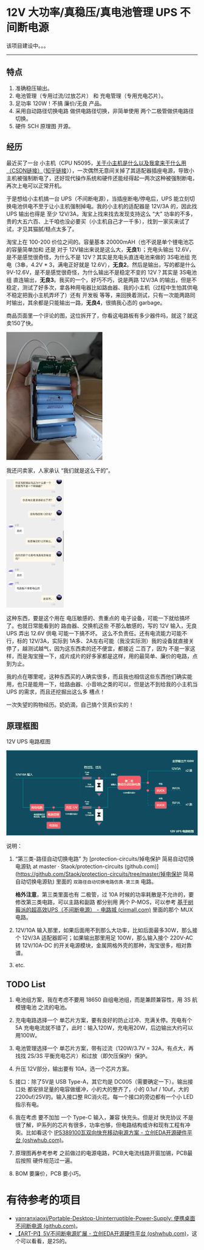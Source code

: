 # 12V 大功率/真稳压/真电池管理 UPS 不间断电源

该项目建设中。。。

------

## 特点

1. 准确稳压输出。
2. 电池管理（专用过流/过放芯片） 和 充电管理（专用充电芯片）。
3. 足功率 120W！不搞 廉价/无良 产品。
3. 采用自动路径切换电路 做供电路径切换，非简单使用 两个二极管做供电路径切换。
4. 硬件 SCH 原理图 开源。

## 经历

最近买了一台 小主机（CPU N5095，[关于小主机是什么以及我拿来干什么用（CSDN链接）](https://blog.csdn.net/Staokgo/article/details/122010638)（[知乎链接](https://zhuanlan.zhihu.com/p/425586692)）），一次偶然无意间关掉了其适配器插座电源，导致小主机被强制断电了，还好现代操作系统和硬件还能经得起一两次这种被强制断电，再次上电可以正常开机。

于是想给小主机搞一台 UPS（不间断电源），当插座断电/停电后，UPS 能立刻切换电池供电不至于让小主机强制掉电。我的小主机的适配器是 12V/3A 的，因此找 UPS 输出也得是 至少 12V/3A，淘宝上找来找去发现支持这么 “大” 功率的不多，贵的大五六百、上千咱也没必要买（小主机自己才一千多），找到一家买来试了试，才见其猫腻/糙点太多了。

淘宝上在 100-200 价位之间的。容量基本 20000mAH（也不说是单个锂电池芯的容量简单加和 还是 对于 12V输出来说是这么大，**无良1**）；充电头输出 12.6V，是不是感觉很奇怪，为什么不是 12V？其实是充电头直连电池来做的 3S电池组 充电（3串，4.2V * 3，满电正好就是 12.6V），**无良2**。然后是输出，写的都是什么 9V-12.6V，是不是感觉很奇怪，为什么输出不是稳定不变的 12V？其实是 3S电池组 直连输出，**无良3**。我买的一个，好巧不巧，说是两路 12V/3A 的输出，但是不稳定，测试了好多次，拿各种用电器比如路由器、我的小主机（过程中生怕其供电不稳定把我小主机弄坏了）还有 开发板 等等，来回换着测试，只有一次能两路同时输出，其余都是只能输出一路，**无良4**，很搞我心态的 garbage。

商品页面里一个评论的图，这位拆开了，你看这电路板有多少器件吗，就这？就这卖150了快。

<img src="assets/无良品1.jpg" alt="无良品1" style="zoom:33%;" />

我还问卖家，人家承认 “我们就是这么干的”。

<img src="assets/无良品2.jpg" alt="无良品2" style="zoom:33%;" />

这种东西，要是这个用在 电压敏感的、贵重点的 电子设备，可能一下就给搞坏了。也就日常能看到的 路由器、交换机这些 不那么敏感的，写的 12V 输入，无良 UPS 弄出 12.6V 供电 可能一下搞不坏。 这么不负责任。还有电流能力可能不行，标的 12V/3A，实际到 1A多、2A左右可能（我没实际测）我的设备就直接关停了，越测试越气，因为这东西卖的还不便宜，都接近 二百了，因为 不是一家这样，而是淘宝搜一下，成片成片的好多家都是这样，用的最简单、廉价的电路，点到为止。

我的点在哪里呢，这种东西买的人确实很多，而且我也相信这些东西他们确实能用，也只是能用一下，给路由器、小音响之类的可以，但是达不到给我的小主机当 UPS 的需求，而且还挖掘出这么多 槽点！

一次失望的购物经历。奶奶滴，自己搞个货真价实的！

## 原理框图

12V UPS 电路框图

<img src="assets/12V-UPS框图.png" alt="12V-UPS框图" style="zoom:150%;" />

说明：

1. “第三类-路径自动切换电路” 为 [protection-circuits/掉电保护 简易自动切换电源轨 at master · Staok/protection-circuits (github.com)](https://github.com/Staok/protection-circuits/tree/master/掉电保护 简易自动切换电源轨) 里面的 `双路径自动切换电路仿真-第三类` 电路。

   **格外注意**，第三类里面也有 二极管，过 10A 时候的功率耗散是不允许的，要修改第三类电路，可以主路和副路 都分别用 两个 P-MOS，可以参考 [基于树莓派的超高效UPS（不间断电源） - 电路城 (cirmall.com)](https://www.cirmall.com/circuit/27377/) 里面的那个 MUX 电路。

2. 12V/10A 输入那里，如果后面用不到那么大功率，比如后面最多30W，那么接个 12V/3A 适配器即可；如果输出那里用足 100W，那么输入接个 220V-AC 转 12V/10A-DC 的开关电源模块，金属网格外壳的那种，淘宝很多，相对靠谱。

4. etc.

## TODO List

1. 电池组方案，我在考虑不要用 18650 自组电池组，而是兼顾兼容性，用 3S 航模锂电池 之流的电池。
2. 充电电路选择一个 单芯片方案，要有良好的防止过冲、充满关停。充电有个 5A 充电电流就不错了，此时：输入120W，充电用20W，后边输出大约可以用100W。
3. 电池管理选择一个 单芯片方案，带有过流（120W/3.7V = 32A，有点大，再找找 2S/3S 平衡充电芯片）和过放（即欠压保护）保护。
4. 升压 12V部分，输出要有 10A，选一个芯片方案。
5. 接口：除了5V是 USB Type-A，其它均是 DC005（需要确定一下）。输出接口处 都安排足量的电容做缓冲，小的大的整齐了，小的 0.1uf / 10uf，大的2200uf/25V的。输入接口整 RC消火花。每一个接口的旁边都有一个小 LED 指示有电。
5. 我在考虑 要不加加 一个 Type-C 输入，兼容 快充头。但是对 快充协议 不是很了解，IP系列的芯片有很多，功率也够，但电路结构或许和现有工程有冲突。比如看这个 [IP5389100瓦双向快充移动电源方案 - 立创EDA开源硬件平台 (oshwhub.com)](https://oshwhub.com/wzw666/ip5389)。



1. 原理图再参考参考 之前做过的电源电路，PCB大电流线路开窗加锡，PCB最后按照 硬件规范过一遍。
2. BOM 要廉价，PCB 要小巧。

# 有待参考的项目

- [yanranxiaoxi/Portable-Desktop-Uninterruptible-Power-Supply: 便携桌面不间断电源 (github.com)](https://github.com/yanranxiaoxi/Portable-Desktop-Uninterruptible-Power-Supply)。
- [【ART-Pi】5V不间断电源扩展 - 立创EDA开源硬件平台 (oshwhub.com)](https://oshwhub.com/asxs/kuo-zhan-bandemo)，这个可以看看，是2S的。